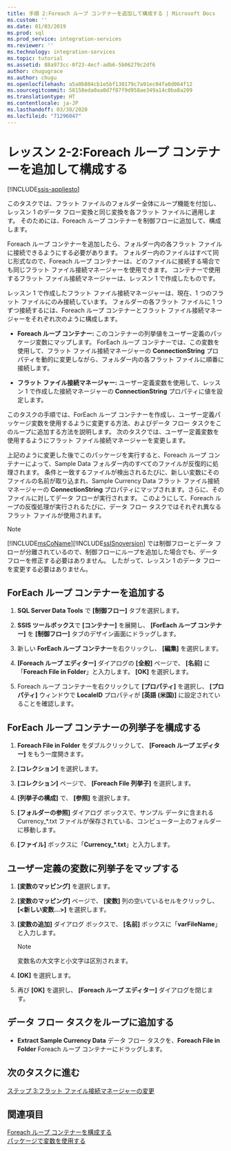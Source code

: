```yaml
---
title: 手順 2:Foreach ループ コンテナーを追加して構成する | Microsoft Docs
ms.custom: ''
ms.date: 01/03/2019
ms.prod: sql
ms.prod_service: integration-services
ms.reviewer: ''
ms.technology: integration-services
ms.topic: tutorial
ms.assetid: 88a973cc-0f23-4ecf-adb6-5b06279c2df6
author: chugugrace
ms.author: chugu
ms.openlocfilehash: a5a0b804cb1e5bf130179c7a91ec04fa0d064f12
ms.sourcegitcommit: 58158eda0aa0d7f87f9d958ae349a14c0ba8a209
ms.translationtype: HT
ms.contentlocale: ja-JP
ms.lasthandoff: 03/30/2020
ms.locfileid: "71296047"
---
```

# <a name="lesson-2-2-add-and-configure-the-foreach-loop-container"></a>レッスン 2-2:Foreach ループ コンテナーを追加して構成する

[!INCLUDE[ssis-appliesto](../includes/ssis-appliesto-ssvrpluslinux-asdb-asdw-xxx.md)]



このタスクでは、フラット ファイルのフォルダー全体にループ機能を付加し、レッスン 1 のデータ フロー変換と同じ変換を各フラット ファイルに適用します。 そのためには、Foreach ループ コンテナーを制御フローに追加して、構成します。  
  
Foreach ループ コンテナーを追加したら、フォルダー内の各フラット ファイルに接続できるようにする必要があります。 フォルダー内のファイルはすべて同じ形式なので、Foreach ループ コンテナーは、どのファイルに接続する場合でも同じフラット ファイル接続マネージャーを使用できます。 コンテナーで使用するフラット ファイル接続マネージャーは、レッスン 1 で作成したものです。  
  
レッスン 1 で作成したフラット ファイル接続マネージャーは、現在、1 つのフラット ファイルにのみ接続しています。 フォルダーの各フラット ファイルに 1 つずつ接続するには、Foreach ループ コンテナーとフラット ファイル接続マネージャーをそれぞれ次のように構成します。  
  
-   **Foreach ループ コンテナー:** このコンテナーの列挙値をユーザー定義のパッケージ変数にマップします。 ForEach ループ コンテナーでは、この変数を使用して、フラット ファイル接続マネージャーの **ConnectionString** プロパティを動的に変更しながら、フォルダー内の各フラット ファイルに順番に接続します。  
  
-   **フラット ファイル接続マネージャー:** ユーザー定義変数を使用して、レッスン 1 で作成した接続マネージャーの **ConnectionString** プロパティに値を設定します。  
  
このタスクの手順では、ForEach ループ コンテナーを作成し、ユーザー定義パッケージ変数を使用するように変更する方法、およびデータ フロー タスクをこのループに追加する方法を説明します。 次のタスクでは、ユーザー定義変数を使用するようにフラット ファイル接続マネージャーを変更します。  
  
上記のように変更した後でこのパッケージを実行すると、Foreach ループ コンテナーによって、Sample Data フォルダー内のすべてのファイルが反復的に処理されます。 条件と一致するファイルが検出されるたびに、新しい変数にそのファイルの名前が取り込まれ、Sample Currency Data フラット ファイル接続マネージャーの **ConnectionString** プロパティにマップされます。さらに、そのファイルに対してデータ フローが実行されます。 このようにして、Foreach ループの反復処理が実行されるたびに、データ フロー タスクではそれぞれ異なるフラット ファイルが使用されます。  
  
> [!NOTE]  
> [!INCLUDE[msCoName](../includes/msconame-md.md)][!INCLUDE[ssISnoversion](../includes/ssisnoversion-md.md)] では制御フローとデータ フローが分離されているので、制御フローにループを追加した場合でも、データ フローを修正する必要はありません。 したがって、レッスン 1 のデータ フローを変更する必要はありません。  
  
## <a name="add-a-foreach-loop-container"></a>ForEach ループ コンテナーを追加する  
  
1.  **SQL Server Data Tools** で **[制御フロー]** タブを選択します。  
  
2.  **SSIS ツールボックス**で **[コンテナー]** を展開し、 **[ForEach ループ コンテナー]** を **[制御フロー]** タブのデザイン画面にドラッグします。  
  
3.  新しい **ForEach ループ コンテナー**を右クリックし、 **[編集]** を選択します。  
  
4.  **[Foreach ループ エディター]** ダイアログの **[全般]** ページで、 **[名前]** に「**Foreach File in Folder**」と入力します。 **[OK]** を選択します。  
  
5.  Foreach ループ コンテナーを右クリックして **[プロパティ]** を選択し、 **[プロパティ]** ウィンドウで **LocaleID** プロパティが **[英語 (米国)]** に設定されていることを確認します。  
  
## <a name="configure-the-enumerator-for-the-foreach-loop-container"></a>ForEach ループ コンテナーの列挙子を構成する  
  
1.  **Foreach File in Folder** をダブルクリックして、 **[Foreach ループ エディター]** をもう一度開きます。  
  
2.  **[コレクション]** を選択します。  
  
3.  **[コレクション]** ページで、 **[Foreach File 列挙子]** を選択します。  
  
4.  **[列挙子の構成]** で、 **[参照]** を選択します。  
  
5.  **[フォルダーの参照]** ダイアログ ボックスで、サンプル データに含まれる Currency_*.txt ファイルが保存されている、コンピューター上のフォルダーに移動します。

6.  **[ファイル]** ボックスに「**Currency_\*.txt**」と入力します。  
  
## <a name="map-the-enumerator-to-a-user-defined-variable"></a>ユーザー定義の変数に列挙子をマップする  
  
1.  **[変数のマッピング]** を選択します。  
  
2.  **[変数のマッピング]** ページで、 **[変数]** 列の空いているセルをクリックし、 **[\<新しい変数...>]** を選択します。  
  
3.  **[変数の追加]** ダイアログ ボックスで、 **[名前]** ボックスに「**varFileName**」と入力します。  
  
    > [!NOTE]  
    > 変数名の大文字と小文字は区別されます。  
  
4.  **[OK]** を選択します。  
  
5.  再び **[OK]** を選択し、 **[Foreach ループ エディター]** ダイアログを閉じます。  
  
## <a name="add-the-data-flow-task-to-the-loop"></a>データ フロー タスクをループに追加する  
  
-   **Extract Sample Currency Data** データ フロー タスクを、**Foreach File in Folder** Foreach ループ コンテナーにドラッグします。  
  
## <a name="go-to-next-task"></a>次のタスクに進む  
[ステップ 3:フラット ファイル接続マネージャーの変更](../integration-services/lesson-2-3-modifying-the-flat-file-connection-manager.md)  
  
## <a name="see-also"></a>関連項目  
[Foreach ループ コンテナーを構成する](https://msdn.microsoft.com/library/519c6f96-5e1f-47d2-b96a-d49946948c25)  
[パッケージで変数を使用する](https://msdn.microsoft.com/library/7742e92d-46c5-4cc4-b9a3-45b688ddb787)  
  
  
  
